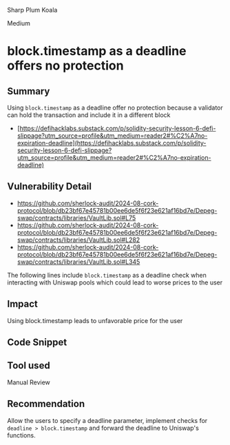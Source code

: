 Sharp Plum Koala

Medium

# block.timestamp as a deadline offers no protection

## Summary
Using `block.timestamp` as a deadline offer no protection because a validator can hold the transaction and include it in a different block

* [https://defihacklabs.substack.com/p/solidity-security-lesson-6-defi-slippage?utm_source=profile&utm_medium=reader2#%C2%A7no-expiration-deadline](https://defihacklabs.substack.com/p/solidity-security-lesson-6-defi-slippage?utm_source=profile&utm_medium=reader2#%C2%A7no-expiration-deadline)

## Vulnerability Detail
* https://github.com/sherlock-audit/2024-08-cork-protocol/blob/db23bf67e45781b00ee6de5f6f23e621af16bd7e/Depeg-swap/contracts/libraries/VaultLib.sol#L75
* https://github.com/sherlock-audit/2024-08-cork-protocol/blob/db23bf67e45781b00ee6de5f6f23e621af16bd7e/Depeg-swap/contracts/libraries/VaultLib.sol#L282  
* https://github.com/sherlock-audit/2024-08-cork-protocol/blob/db23bf67e45781b00ee6de5f6f23e621af16bd7e/Depeg-swap/contracts/libraries/VaultLib.sol#L345  

The following lines include `block.timestamp` as a deadline check when interacting with Uniswap pools which could lead to worse prices to the user

## Impact

Using block.timestamp leads to unfavorable price for the user

## Code Snippet


## Tool used

Manual Review

## Recommendation

Allow the users to specify a deadline parameter, implement checks for `deadline > block.timestamp` and forward the deadline to Uniswap's functions.